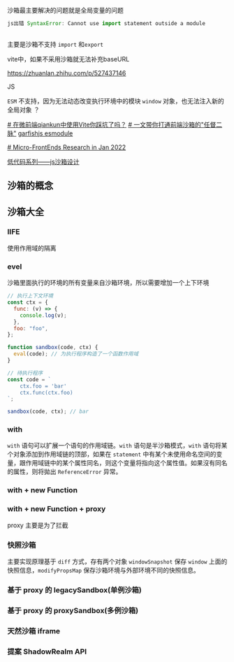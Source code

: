 
沙箱最主要解决的问题就是全局变量的问题


``` js error
js出错 SyntaxError: Cannot use import statement outside a module
 
```

主要是沙箱不支持 `import` 和`export`

vite中，如果不采用沙箱就无法补充baseURL




https://zhuanlan.zhihu.com/p/527437146


JS 

`ESM` 不支持，因为无法动态改变执行环境中的模块 `window` 对象，也无法注入新的全局对象 ？

[# 在微前端qiankun中使用Vite你踩坑了吗？](https://cloud.tencent.com/developer/article/1953395)
[# 一文带你打通前端沙箱的"任督二脉"](https://juejin.cn/post/7124969690958397471)
[garfishjs esmodule](https://www.garfishjs.org/issues/#esmodule)

[# Micro-FrontEnds Research in Jan 2022](https://www.cnblogs.com/givingwu/p/15899672.html)

[低代码系列——js沙箱设计](https://qborfy.com/today/20220201.html)


## 沙箱的概念


## 沙箱大全


### IIFE

使用作用域的隔离

### evel

沙箱里面执行的环境的所有变量来自沙箱环境，所以需要增加一个上下环境

``` js
// 执行上下文环境
const ctx = {
  func: (v) => {
    console.log(v);
  },
  foo: "foo",
};

function sandbox(code, ctx) {
  eval(code); // 为执行程序构造了一个函数作用域
}

// 待执行程序
const code = `
    ctx.foo = 'bar'
    ctx.func(ctx.foo)
`;

sandbox(code, ctx); // bar
```

### with

`with` 语句可以扩展一个语句的作用域链。`with` 语句是半沙箱模式，`with` 语句将某个对象添加到作用域链的顶部，如果在 `statement` 中有某个未使用命名空间的变量，跟作用域链中的某个属性同名，则这个变量将指向这个属性值。如果沒有同名的属性，则将拋出 `ReferenceError` 异常。


### with + new Function




### with + new Function + proxy

proxy 主要是为了拦截


### 快照沙箱

主要实现原理基于 `diff` 方式，存有两个对象 `windowSnapshot` 保存 `window` 上面的快照信息，`modifyPropsMap` 保存沙箱环境与外部环境不同的快照信息。


### 基于 proxy 的 legacySandbox(单例沙箱)


### 基于 proxy 的 proxySandbox(多例沙箱)


### 天然沙箱 iframe


### 提案 ShadowRealm API

